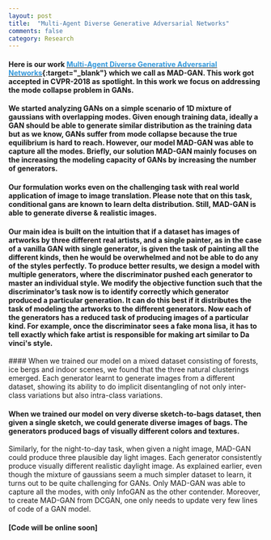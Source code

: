 ```yaml
---
layout: post
title:  "Multi-Agent Diverse Generative Adversarial Networks"
comments: false
category: Research
---
```


#### Here is our work [<font color="#3498DB">Multi-Agent Diverse Generative Adversarial Networks</font>](https://arxiv.org/abs/1704.02906){:target="_blank"} which we call as MAD-GAN. This work got accepted in CVPR-2018 as spotlight. In this work we focus on addressing the mode collapse problem in GANs.​

#### We started analyzing GANs on a simple scenario of 1D mixture of gaussians with overlapping modes. Given enough training data, ideally a GAN should be able to generate similar distribution as the training data​ but as we know, GANs suffer from mode collapse because the true equilibrium is hard to reach.​ However, our model MAD-GAN was able to capture all the modes. ​Briefly, our solution MAD-GAN mainly focuses on the increasing the modeling capacity of GANs by increasing the number of generators.

#### ​Our formulation works even on the challenging task with real world application of image to image translation. Please note that on this task, conditional gans are known to learn delta distribution. Still, MAD-GAN is able to generate diverse & realistic images.​

#### Our main idea is built on the intuition that if a dataset has images of artworks by three different real artists, and a single painter, as in the case of a vanilla GAN with single generator, is given the task of painting all the different kinds, then he would be overwhelmed and not be able to do any of the styles perfectly. To produce better results, we design a model with multiple generators, where the discriminator pushed each generator to master an individual style. We modify the objective function such that the discriminator’s task now is to identify correctly which generator produced a particular generation. It can do this best if it distributes the task of modeling the artworks to the different generators. Now each of the generators has a reduced task of producing images of a particular kind. For example, once the discriminator sees a fake mona lisa, it has to tell exactly which fake artist is responsible for making art similar to Da vinci's style.

​#### When we trained our model on a mixed dataset consisting of forests, ice bergs and indoor scenes, we found that the three natural clusterings emerged. Each generator learnt to generate images from a different dataset, showing its ability to do implicit disentangling of not only inter-class variations but also intra-class variations.

#### When we trained our model on very diverse sketch-to-bags dataset, then given a single sketch, we could generate diverse images of bags. The generators produced bags of visually different colors and textures.​ 
Similarly, for the night-to-day task, when given a night image, MAD-GAN could produce three plausible day light images. Each generator consistently produce visually different realistic daylight image.​
​As explained earlier, even though the mixture of gaussians seem a much simpler dataset to learn, it turns out to be quite challenging for GANs. Only MAD-GAN was able to capture all the modes, with only InfoGAN as the other contender. Moreover, to create MAD-GAN from DCGAN, one only needs to update very few lines of code of a GAN model.

#### [Code will be online soon]
